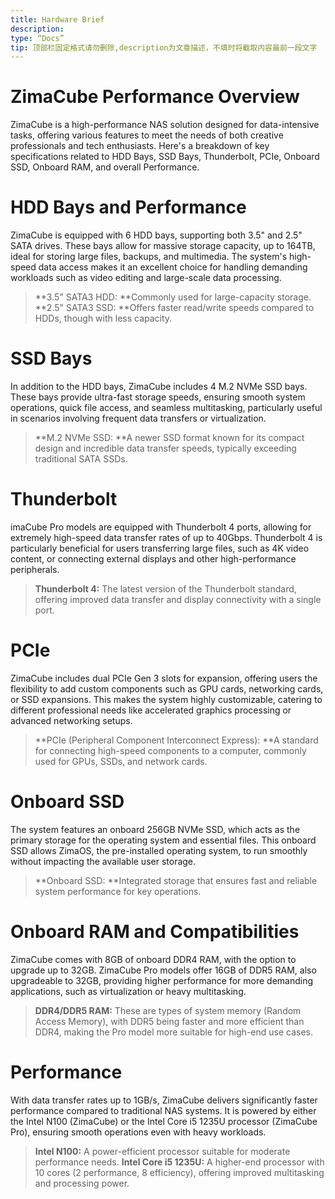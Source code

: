 ```yaml
---
title: Hardware Brief
description:
type: “Docs”
tip: 顶部栏固定格式请勿删除,description为文章描述，不填时将截取内容最前一段文字
---
```


# ZimaCube Performance Overview
ZimaCube is a high-performance NAS solution designed for data-intensive tasks, offering various features to meet the needs of both creative professionals and tech enthusiasts. Here's a breakdown of key specifications related to HDD Bays, SSD Bays, Thunderbolt, PCIe, Onboard SSD, Onboard RAM, and overall Performance.
# HDD Bays and Performance
ZimaCube is equipped with 6 HDD bays, supporting both 3.5" and 2.5" SATA drives. These bays allow for massive storage capacity, up to 164TB, ideal for storing large files, backups, and multimedia. The system's high-speed data access makes it an excellent choice for handling demanding workloads such as video editing and large-scale data processing.

>**3.5" SATA3 HDD: **Commonly used for large-capacity storage.
>**2.5" SATA3 SSD: **Offers faster read/write speeds compared to HDDs, though with less capacity.
# SSD Bays
In addition to the HDD bays, ZimaCube includes 4 M.2 NVMe SSD bays. These bays provide ultra-fast storage speeds, ensuring smooth system operations, quick file access, and seamless multitasking, particularly useful in scenarios involving frequent data transfers or virtualization.

>**M.2 NVMe SSD: **A newer SSD format known for its compact design and incredible data transfer speeds, typically exceeding traditional SATA SSDs.
# Thunderbolt
imaCube Pro models are equipped with Thunderbolt 4 ports, allowing for extremely high-speed data transfer rates of up to 40Gbps. Thunderbolt 4 is particularly beneficial for users transferring large files, such as 4K video content, or connecting external displays and other high-performance peripherals.

>**Thunderbolt 4:** The latest version of the Thunderbolt standard, offering improved data transfer and display connectivity with a single port.
# PCIe
ZimaCube includes dual PCIe Gen 3 slots for expansion, offering users the flexibility to add custom components such as GPU cards, networking cards, or SSD expansions. This makes the system highly customizable, catering to different professional needs like accelerated graphics processing or advanced networking setups.

>**PCIe (Peripheral Component Interconnect Express): **A standard for connecting high-speed components to a computer, commonly used for GPUs, SSDs, and network cards.
# Onboard SSD
The system features an onboard 256GB NVMe SSD, which acts as the primary storage for the operating system and essential files. This onboard SSD allows ZimaOS, the pre-installed operating system, to run smoothly without impacting the available user storage.

>**Onboard SSD: **Integrated storage that ensures fast and reliable system performance for key operations.
# Onboard RAM and Compatibilities
ZimaCube comes with 8GB of onboard DDR4 RAM, with the option to upgrade up to 32GB. ZimaCube Pro models offer 16GB of DDR5 RAM, also upgradeable to 32GB, providing higher performance for more demanding applications, such as virtualization or heavy multitasking.

>**DDR4/DDR5 RAM:** These are types of system memory (Random Access Memory), with DDR5 being faster and more efficient than DDR4, making the Pro model more suitable for high-end use cases.
# Performance
With data transfer rates up to 1GB/s, ZimaCube delivers significantly faster performance compared to traditional NAS systems. It is powered by either the Intel N100 (ZimaCube) or the Intel Core i5 1235U processor (ZimaCube Pro), ensuring smooth operations even with heavy workloads.

>**Intel N100:** A power-efficient processor suitable for moderate performance needs.
>**Intel Core i5 1235U:** A higher-end processor with 10 cores (2 performance, 8 efficiency), offering improved multitasking and processing power.